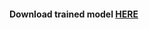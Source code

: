#### Download trained model [HERE](https://drive.google.com/file/d/1oudhL5fmR-l0Yytni5R9M6QDdiOsm9aJ/view?usp=sharing)
